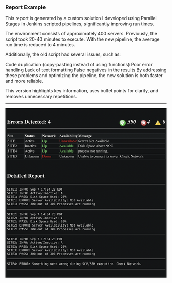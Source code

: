 <h3>Report Example</h3>
This report is generated by a custom solution I developed using Parallel Stages in Jenkins scripted pipelines, significantly improving run times.

The environment consists of approximately 400 servers. Previously, the script took 20-40 minutes to execute. With the new pipeline, the average run time is reduced to 4 minutes.

Additionally, the old script had several issues, such as:

Code duplication (copy-pasting instead of using functions)
Poor error handling
Lack of text formatting
False negatives in the results
By addressing these problems and optimizing the pipeline, the new solution is both faster and more reliable.

This version highlights key information, uses bullet points for clarity, and removes unnecessary repetitions.
<hr>
<img src="images/example_email.png" alt="Example Table" style="max-width: 100%; height: auto;">
